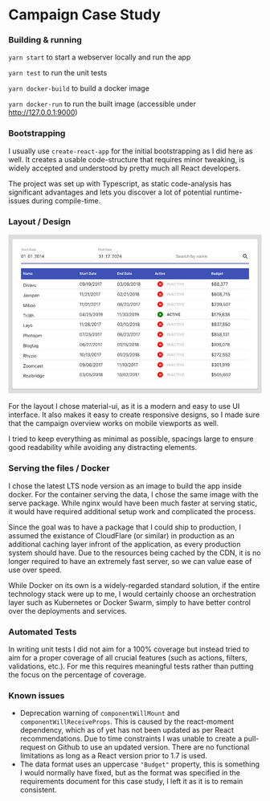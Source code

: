 # Campaign Case Study

### Building & running

`yarn start` to start a webserver locally and run the app

`yarn test` to run the unit tests

`yarn docker-build` to build a docker image

`yarn docker-run` to run the built image (accessible under http://127.0.0.1:9000)

### Bootstrapping

I usually use `create-react-app` for the initial bootstrapping as I did here as well. 
It creates a usable code-structure that requires minor tweaking, is widely accepted and understood by pretty much all React developers.

The project was set up with Typescript, as static code-analysis has significant advantages and lets you discover a lot of 
potential runtime-issues during compile-time. 

### Layout / Design

![screenshot](./documentation/screenshot.png)

For the layout I chose material-ui, as it is a modern and easy to use UI interface. It also makes it easy to create responsive designs, so I made sure that the campaign overview works on mobile viewports as well.

I tried to keep everything as minimal as possible, spacings large to ensure good readability while avoiding any distracting elements.

### Serving the files / Docker

I chose the latest LTS node version as an image to build the app inside docker.
For the container serving the data, I chose the same image with the serve package. 
While nginx would have been much faster at serving static, it would have required additional setup work and complicated the process.

Since the goal was to have a package that I could ship to production, I assumed the existance of CloudFlare (or similar) in production 
as an additional caching layer infront of the application, as every production system should have.
Due to the resources being cached by the CDN, it is no longer required to have an extremely fast server, so we can value ease of use over speed.

While Docker on its own is a widely-regarded standard solution, if the entire technology stack were up to me, I would certainly choose an
orchestration layer such as Kubernetes or Docker Swarm, simply to have better control over the deployments and services.

### Automated Tests

In writing unit tests I did not aim for a 100% coverage but instead tried to aim for a proper
coverage of all crucial features (such as actions, filters, validations, etc.).
For me this requires meaningful tests rather than putting the focus on the percentage of coverage. 

### Known issues

- Deprecation warning of `componentWillMount` and `componentWillReceiveProps`. 
This is caused by the react-moment dependency, which as of yet has not been updated as per React recommendations.
Due to time constraints I was unable to create a pull-request on Github to use an updated version. 
There are no functional limitations as long as a React version prior to 1.7 is used.
- The data format uses an uppercase `"Budget"` property, this is something I would normally have fixed, but as the format was specified in the 
requirements document for this case study, I left it as it is to remain consistent. 
